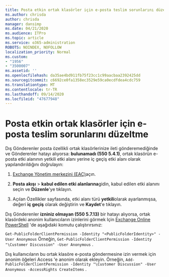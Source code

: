 ```yaml
---
title: Posta etkin ortak klasörler için e-posta teslim sorunlarını düzeltme
ms.author: chrisda
author: chrisda
manager: dansimp
ms.date: 04/21/2020
ms.audience: ITPro
ms.topic: article
ms.service: o365-administration
ROBOTS: NOINDEX, NOFOLLOW
localization_priority: Normal
ms.custom:
- "1956"
- "3500007"
ms.assetid: ''
ms.openlocfilehash: da35ae4bd911fb75f23cc1c99aacbaa2392425dd
ms.sourcegitcommit: c6692ce0fa1358ec3529e59ca0ecdfdea4cdc759
ms.translationtype: MT
ms.contentlocale: tr-TR
ms.lasthandoff: 09/14/2020
ms.locfileid: "47677948"
---
```

# <a name="fix-email-delivery-issues-to-mail-enabled-public-folders"></a>Posta etkin ortak klasörler için e-posta teslim sorunlarını düzeltme

Dış Gönderenler posta özellikli ortak klasörlerinize ileti gönderemediğinde ve Gönderenler hatayı alıyorsa: **bulunamadı (550 5.4.1)**, ortak klasörün e-posta etki alanının yetkili etki alanı yerine iç geçiş etki alanı olarak yapılandırıldığını doğrulayın:

1. [Exchange Yönetim merkezini (EAC)](https://docs.microsoft.com/Exchange/exchange-admin-center)açın.

2. **Posta akışı** \> **kabul edilen etki alanlarına**gidin, kabul edilen etki alanını seçin ve **Düzenle**'ye tıklayın.

3. Açılan Özellikler sayfasında, etki alanı türü **yetkili**olarak ayarlanmışsa, değeri **iç geçiş** olarak değiştirin ve **Kaydet**'e tıklayın.

Dış Gönderenler **izniniz olmayan (550 5.7.13)** bir hatayı alıyorsa, ortak klasördeki anonim kullanıcıların izinlerini görmek Için [Exchange Online PowerShell](https://docs.microsoft.com/powershell/exchange/exchange-online/connect-to-exchange-online-powershell/connect-to-exchange-online-powershell) 'de aşağıdaki komutu çalıştırırsınız:

`Get-PublicFolderClientPermission -Identity "<PublicFolderIdentity>" -User Anonymous` Örneğin, `Get-PublicFolderClientPermission -Identity "\Customer Discussion" -User Anonymous` .

Dış kullanıcıların bu ortak klasöre e-posta göndermesine izin vermek için anonim öğeleri Access 'e anonim olarak ekleyin. Örneğin, `Add-PublicFolderClientPermission -Identity "\Customer Discussion" -User Anonymous -AccessRights CreateItems` .
